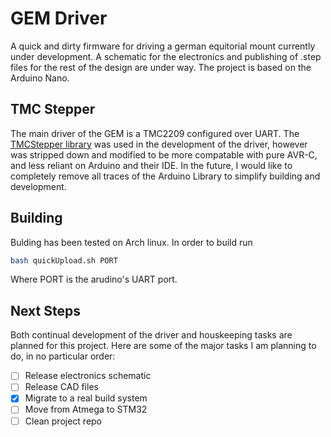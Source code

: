 # GEM Driver

A quick and dirty firmware for driving a german equitorial mount currently under development. A schematic for the electronics and publishing of .step files for the rest of the design are under way. The project is based on the Arduino Nano.

## TMC Stepper

The main driver of the GEM is a TMC2209 configured over UART. The [TMCStepper library](https://github.com/teemuatlut/TMCStepper/tree/master) was used in the development of the driver, however was stripped down and modified to be more compatable with pure AVR-C, and less reliant on Arduino and their IDE. In the future, I would like to completely remove all traces of the Arduino Library to simplify building and development.

## Building

Bulding has been tested on Arch linux. In order to build run

```bash
bash quickUpload.sh PORT
```

Where PORT is the arudino's UART port.

## Next Steps

Both continual development of the driver and houskeeping tasks are planned for this project. Here are some of the major tasks I am planning to do, in no particular order:

 - [ ] Release electronics schematic
 - [ ] Release CAD files
 - [x] Migrate to a real build system
 - [ ] Move from Atmega to STM32
 - [ ] Clean project repo
